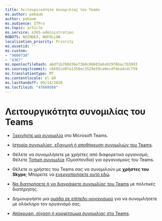```yaml
---
title: Λειτουργικότητα συνομιλίας του Teams
ms.author: pebaum
author: pebaum
ms.audience: ITPro
ms.topic: article
ms.service: o365-administration
ROBOTS: NOINDEX, NOFOLLOW
localization_priority: Priority
ms.assetid: ''
ms.custom:
- "9000738"
- "4367"
ms.openlocfilehash: a6df1b780d36e73b8c06603a6a92976bac7b5993
ms.sourcegitcommit: c6692ce0fa1358ec3529e59ca0ecdfdea4cdc759
ms.translationtype: MT
ms.contentlocale: el-GR
ms.lasthandoff: 09/14/2020
ms.locfileid: "47669560"
---
```

# <a name="teams-chat-functionality"></a>Λειτουργικότητα συνομιλίας του Teams

- [Ξεκινήστε μια συνομιλία](https://support.office.com/article/start-a-chat-in-teams-0c71b32b-c050-4930-a887-5afbe742b3d8) στο Microsoft Teams.

- [Ιστορία συνομιλίας, εξαγωγή ή αποθήκευση συνομιλιών του Teams](https://docs.microsoft.com/alchemyinsights/chat-history-in-microsoft-teams).

- Θέλετε να συνομιλήσετε με χρήστες από διαφορετικό οργανισμό; Θέλετε [Τοπική συνομιλία](https://docs.microsoft.com/microsoftteams/native-chat-for-external-users) (Ομοσπονδία) για οργανισμούς του Teams.

- Θέλετε οι χρήστες του Teams σας να συνομιλούν με **χρήστες του Skype**; Μπορείτε να [ενεργοποιήσετε αυτό εδώ](https://docs.microsoft.com/microsoftteams/manage-external-access#step-1---enable-your-organization-to-communicate-with-another-teams-organization). 

- [Να διατηρήσετε ή να διαγράψετε συνομιλίας του Teams](https://docs.microsoft.com/microsoftteams/retention-policies) με πολιτικές διατήρησης.

- Δημιουργήστε μια [ομάδα σε επίπεδο οργανισμού](https://docs.microsoft.com/microsoftteams/create-an-org-wide-team) για να συνομιλήσετε με ολόκληρο τον οργανισμό σας.

- [Απόκρυψη, σίγαση ή καρφίτσωμα συνομιλίας στο Teams](https://support.office.com/article/hide-mute-or-pin-a-chat-in-teams-9aee02ef-713d-495b-8a73-9762d8e4b066).
